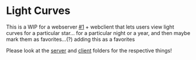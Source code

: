 # Light Curves

This is a WIP for a webserver [#1](/../../issues/1) + webclient that lets users view
light curves for a particular star... for a particular night or a
year, and then maybe mark them as favorites...(?) adding this as a
favorites 

Please look at the [server](./server) and [client](./client) folders
for the respective things!
